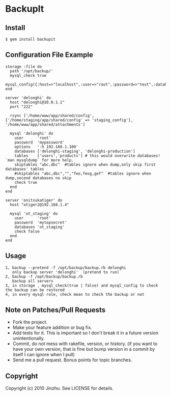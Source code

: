 # BackupIt

## Install
    $ gem install backupit

## Configuration File Example

    storage :file do
      path '/opt/backup/'
      mysql_check true
      mysql_config({:host=>"localhost",:user=>"root",:password=>"test",:databases=>"checkdb"})
    end

    server 'delonghi' do
      host "delonghi@10.0.1.1"
      port "222"

      rsync ['/home/www/app/shared/config',{'/home/staging/app/shared/config' => 'staging_config'}, '/home/www/app/shared/attachments']

      mysql 'delonghi' do
        user      'root'
        password  'mypassword'
        options   '-h 192.168.1.100'
        databases ['delonghi-staging', 'delonghi-production']
        tables    ['users','products'] # this would overwrite databases! `man mysqldump` for more help.
        skiptables "abc,dbc"  #tables ignore when dump,only skip first databases' tables
        #skiptables "abc,dbc","","feo,feog,gef"  #tables ignore when dump,second databases no skip
        check true
      end
    end

    server 'onitsukatiger' do
      host "otiger2@192.168.1.4"

      mysql 'ot_staging' do
        user      'root'
        password  'mytopsecret'
        databases 'ot_staging'
        check false
      end
    end

## Usage
    1, backup --pretend -f /opt/backup/backup.rb delonghi
       only backup server 'delonghi'  (pretend to run)
    2, backup -f /opt/backup/backup.rb
       backup all servers
    3, in storage , mysql_check(true | false) and mysql_config to check the backup can be restored
    4, in every mysql role, check mean to check the backup or not

## Note on Patches/Pull Requests

* Fork the project.
* Make your feature addition or bug fix.
* Add tests for it. This is important so I don't break it in a
  future version unintentionally.
* Commit, do not mess with rakefile, version, or history.
  (if you want to have your own version, that is fine but bump version in a commit by itself I can ignore when I pull)
* Send me a pull request. Bonus points for topic branches.

## Copyright

Copyright (c) 2010 Jinzhu. See LICENSE for details.

